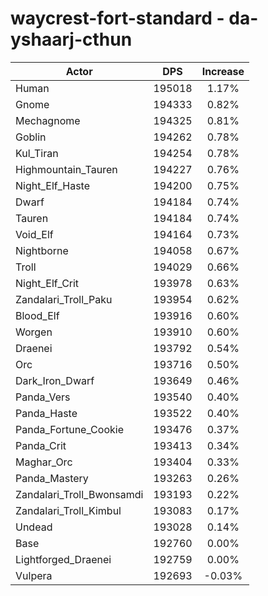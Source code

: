# waycrest-fort-standard - da-yshaarj-cthun
| Actor | DPS | Increase |
|---|:---:|:---:|
|Human|195018|1.17%|
|Gnome|194333|0.82%|
|Mechagnome|194325|0.81%|
|Goblin|194262|0.78%|
|Kul_Tiran|194254|0.78%|
|Highmountain_Tauren|194227|0.76%|
|Night_Elf_Haste|194200|0.75%|
|Dwarf|194184|0.74%|
|Tauren|194184|0.74%|
|Void_Elf|194164|0.73%|
|Nightborne|194058|0.67%|
|Troll|194029|0.66%|
|Night_Elf_Crit|193978|0.63%|
|Zandalari_Troll_Paku|193954|0.62%|
|Blood_Elf|193916|0.60%|
|Worgen|193910|0.60%|
|Draenei|193792|0.54%|
|Orc|193716|0.50%|
|Dark_Iron_Dwarf|193649|0.46%|
|Panda_Vers|193540|0.40%|
|Panda_Haste|193522|0.40%|
|Panda_Fortune_Cookie|193476|0.37%|
|Panda_Crit|193413|0.34%|
|Maghar_Orc|193404|0.33%|
|Panda_Mastery|193263|0.26%|
|Zandalari_Troll_Bwonsamdi|193193|0.22%|
|Zandalari_Troll_Kimbul|193083|0.17%|
|Undead|193028|0.14%|
|Base|192760|0.00%|
|Lightforged_Draenei|192759|0.00%|
|Vulpera|192693|-0.03%|
